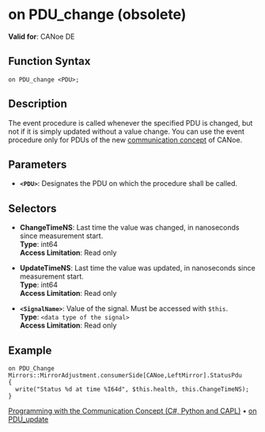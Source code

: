 # on PDU_change (obsolete)

**Valid for**: CANoe DE

## Function Syntax

```
on PDU_change <PDU>;
```

## Description

The event procedure is called whenever the specified PDU is changed, but not if it is simply updated without a value change. You can use the event procedure only for PDUs of the new [communication concept](../../../CANoeCANalyzer/CommunicationConcept/CC.md) of CANoe.

## Parameters

- **`<PDU>`**: Designates the PDU on which the procedure shall be called.

## Selectors

- **ChangeTimeNS**: Last time the value was changed, in nanoseconds since measurement start.  
  **Type**: int64  
  **Access Limitation**: Read only

- **UpdateTimeNS**: Last time the value was updated, in nanoseconds since measurement start.  
  **Type**: int64  
  **Access Limitation**: Read only

- **`<SignalName>`**: Value of the signal. Must be accessed with `$this`.  
  **Type**: `<data type of the signal>`  
  **Access Limitation**: Read only

## Example

```plaintext
on PDU_Change Mirrors::MirrorAdjustment.consumerSide[CANoe,LeftMirror].StatusPdu
{
  write("Status %d at time %I64d", $this.health, this.ChangeTimeNS);
}
```

[Programming with the Communication Concept (C#, Python and CAPL)](../../../CANoeCANalyzer/CommunicationConcept/Programming/CCP.md) • [on PDU_update](CAPLfunctionOnPDUUpdate.md)

